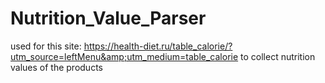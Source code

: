 # Nutrition_Value_Parser
used for this site: https://health-diet.ru/table_calorie/?utm_source=leftMenu&amp;utm_medium=table_calorie
to collect nutrition values of the products
